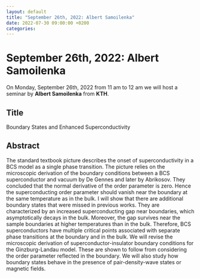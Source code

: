 ```yaml
---
layout: default
title: "September 26th, 2022: Albert Samoilenka"
date: 2022-07-30 09:00:00 +0200
categories:
---
```


# September 26th, 2022: Albert Samoilenka

On Monday, September 26th, 2022 from 11 am to 12 am we will host a seminar by **Albert Samoilenka** from **KTH**. 

## Title

Boundary States and Enhanced Superconductivity

## Abstract 

The standard textbook picture describes the onset of superconductivity in a BCS model as a single phase transition. The picture relies on the microscopic derivation of the boundary conditions between a BCS superconductor and vacuum by De Gennes and later by Abrikosov. They concluded that the normal derivative of the order parameter is zero. Hence the superconducting order parameter should vanish near the boundary at the same temperature as in the bulk. I will show that there are additional boundary states that were missed in previous works. They are characterized by an increased superconducting gap near boundaries, which asymptotically decays in the bulk. Moreover, the gap survives near the sample boundaries at higher temperatures than in the bulk. Therefore, BCS superconductors have multiple critical points associated with separate phase transitions at the boundary and in the bulk. We will revise the microscopic derivation of superconductor-insulator boundary conditions for the Ginzburg-Landau model. These are shown to follow from considering the order parameter reflected in the boundary. We will also study how boundary states behave in the presence of pair-density-wave states or magnetic fields.




